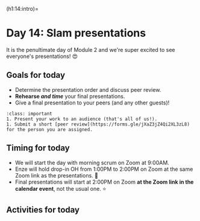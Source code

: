 (h1:14:intro)=
# Day 14: Slam presentations

It is the penultimate day of Module 2 and we're super excited to see everyone's presentations! 😍



## Goals for today

- Determine the presentation order and discuss peer review.
- **Rehearse _and time_** your final presentations.
- Give a final presentation to your peers (and any other guests)!

```{admonition} Milestone
:class: important
1. Present your work to an audience (that's all of us!).
1. Submit a short [peer review](https://forms.gle/jXaZ3jZ4Qi2XL3zL8) for the person you are assigned.
```


## Timing for today

- We will start the day with morning scrum on Zoom at 9:00AM.
- Enze will hold drop-in OH from 1:00PM to 2:00PM on Zoom at the same Zoom link as the presentations. 🎋
- Final presentations will start at 2:00PM on Zoom **at the Zoom link in the calendar event**, not the usual one. ⭐



## Activities for today

```{tableofcontents}
```


